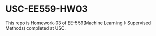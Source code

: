 # USC-EE559-HW03
This repo is Homework-03 of EE-559(Machine Learning I: Supervised Methods) completed at USC.
